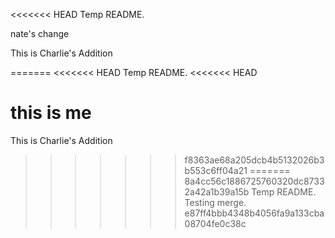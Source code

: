 <<<<<<< HEAD
Temp README.


nate's change

This is Charlie's Addition

=======
<<<<<<< HEAD
Temp README.
<<<<<<< HEAD

this is me
=======
This is Charlie's Addition
>>>>>>> f8363ae68a205dcb4b5132026b3b553c6ff04a21
=======
>>>>>>> 8a4cc56c1886725760320dc87332a42a1b39a15b
Temp README. Testing merge.
>>>>>>> e87ff4bbb4348b4056fa9a133cba08704fe0c38c

